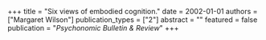 +++
title = "Six views of embodied cognition."
date = 2002-01-01
authors = ["Margaret Wilson"]
publication_types = ["2"]
abstract = ""
featured = false
publication = "*Psychonomic Bulletin & Review*"
+++

